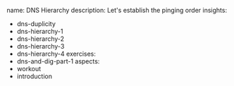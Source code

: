 name: DNS Hierarchy
description: Let's establish the pinging order
insights:
  - dns-duplicity
  - dns-hierarchy-1
  - dns-hierarchy-2
  - dns-hierarchy-3
  - dns-hierarchy-4
exercises:
  - dns-and-dig-part-1
aspects:
  - workout
  - introduction
 

